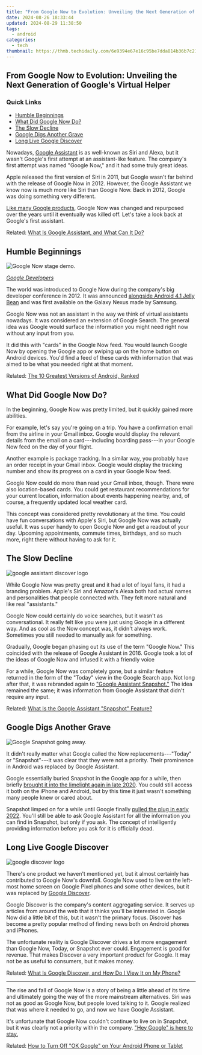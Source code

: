 ```yaml
---
title: "From Google Now to Evolution: Unveiling the Next Generation of Google's Virtual Helper"
date: 2024-08-26 18:33:44
updated: 2024-08-29 11:38:50
tags:
  - android
categories:
  - tech
thumbnail: https://thmb.techidaily.com/6e9394e67e16c95be7dda814b36b7c21bb54383a50ab2ad1ac5bcf151b169014.jpg
---
```


## From Google Now to Evolution: Unveiling the Next Generation of Google's Virtual Helper

### Quick Links

* [Humble Beginnings](https://android-unlock.techidaily.com/in-2024-how-to-unlock-a-network-locked-samsung-galaxy-a05-phone-by-drfone-android/)
* [What Did Google Now Do?](https://instagram-video-files.techidaily.com/mastering-instagram-video-dimensions-for-peak-performance-for-2024/)
* [The Slow Decline](https://phone-solutions.techidaily.com/fixed-microsoft-excel-2021-cannot-access-the-file-error-by-stellar-guide/)
* [Google Digs Another Grave](https://remote-screen-capture.techidaily.com/2024-approved-mastering-screen-recording-on-imac-with-ease/)
* [Long Live Google Discover](https://extra-lessons.techidaily.com/in-2024-calm-time-chronicles-film-analysis/)

 Nowadays, [Google Assistant](https://tech-savvy.techidaily.com/archiving-made-simple-saving-chatgpt-talks/) is as well-known as Siri and Alexa, but it wasn't Google's first attempt at an assistant-like feature. The company's first attempt was named "Google Now," and it had some truly great ideas.

 Apple released the first version of Siri in 2011, but Google wasn't far behind with the release of Google Now in 2012\. However, the Google Assistant we know now is much more like Siri than Google Now. Back in 2012, Google was doing something very different.

[Like many Google products](https://killedbygoogle.com/), Google Now was changed and repurposed over the years until it eventually was killed off. Let's take a look back at Google's first assistant.

Related: [What Is Google Assistant, and What Can It Do?](https://tech-savvy.techidaily.com/archiving-made-simple-saving-chatgpt-talks/) 

##  Humble Beginnings

![Google Now stage demo.](https://static1.howtogeekimages.com/wordpress/wp-content/uploads/2022/03/2022-03-03_16-52-30.jpg) 

_[Google Developers](https://www.youtube.com/watch?v=VuC0i4xTyrI)_

 The world was introduced to Google Now during the company's big developer conference in 2012\. It was announced [alongside Android 4.1 Jelly Bean](https://facebook-video-content.techidaily.com/powerful-tactics-leveraging-youtube-links-for-fb-exposure/) and was first available on the Galaxy Nexus made by Samsung.

 Google Now was not an assistant in the way we think of virtual assistants nowadays. It was considered an extension of Google Search. The general idea was Google would surface the information you might need right now without any input from you.

 It did this with "cards" in the Google Now feed. You would launch Google Now by opening the Google app or swiping up on the home button on Android devices. You'd find a feed of these cards with information that was aimed to be what you needed right at that moment.

Related: [The 10 Greatest Versions of Android, Ranked](https://facebook-video-content.techidaily.com/powerful-tactics-leveraging-youtube-links-for-fb-exposure/) 

##  What Did Google Now Do?

 In the beginning, Google Now was pretty limited, but it quickly gained more abilities.

 For example, let's say you're going on a trip. You have a confirmation email from the airline in your Gmail inbox. Google would display the relevant details from the email on a card---including boarding pass---in your Google Now feed on the day of your flight.

 Another example is package tracking. In a similar way, you probably have an order receipt in your Gmail inbox. Google would display the tracking number and show its progress on a card in your Google Now feed.

 Google Now could do more than read your Gmail inbox, though. There were also location-based cards. You could get restaurant recommendations for your current location, information about events happening nearby, and, of course, a frequently updated local weather card.

 This concept was considered pretty revolutionary at the time. You could have fun conversations with Apple's Siri, but Google Now was actually useful. It was super handy to open Google Now and get a readout of your day. Upcoming appointments, commute times, birthdays, and so much more, right there without having to ask for it.

##  The Slow Decline

![google assistant discover logo](https://static1.howtogeekimages.com/wordpress/wp-content/uploads/2021/02/google-assistant-snapshot-hero.png?width=1198&amp;trim=1,1&amp;bg-color=000&amp;pad=1,1) 

 While Google Now was pretty great and it had a lot of loyal fans, it had a branding problem. Apple's Siri and Amazon's Alexa both had actual names and personalities that people connected with. They felt more natural and like real "assistants."

 Google Now could certainly do voice searches, but it wasn't as conversational. It really felt like you were just using Google in a different way. And as cool as the Now concept was, it didn't always work. Sometimes you still needed to manually ask for something.

 Gradually, Google began phasing out its use of the term "Google Now." This coincided with the release of Google Assistant in 2016\. Google took a lot of the ideas of Google Now and infused it with a friendly voice

 For a while, Google Now was completely gone, but a similar feature returned in the form of the "Today" view in the Google Search app. Not long after that, it was rebranded again to ["Google Assistant Snapshot."](https://youtube-tips.techidaily.com/024-approved-flexibility-in-viewing-with-youtube-tv-options/) The idea remained the same; it was information from Google Assistant that didn't require any input.

Related: [What Is the Google Assistant "Snapshot" Feature?](https://youtube-tips.techidaily.com/024-approved-flexibility-in-viewing-with-youtube-tv-options/) 

##  Google Digs Another Grave

![Google Snapshot going away.](https://static1.howtogeekimages.com/wordpress/wp-content/uploads/2022/03/Screenshot_20220303-165355_Google.jpg) 

 It didn't really matter what Google called the Now replacements---"Today" or "Snapshot"---it was clear that they were not a priority. Their prominence in Android was replaced by Google Assistant.

 Google essentially buried Snapshot in the Google app for a while, then briefly [brought it into the limelight again in late 2020](https://www.reviewgeek.com/52031/google-updates-assistant-snapshots-to-agregate-your-tasks-in-one-place/). You could still access it both on the iPhone and Android, but by this time it just wasn't something many people knew or cared about.

 Snapshot limped on for a while until Google finally [pulled the plug in early 2022](https://9to5google.com/2022/03/03/google-snapshot-going-away-soon-notice/). You'll still be able to ask Google Assistant for all the information you can find in Snapshot, but only if you ask. The concept of intelligently providing information before you ask for it is officially dead.

##  Long Live Google Discover

![google discover logo](https://static1.howtogeekimages.com/wordpress/wp-content/uploads/2020/09/google-discover-feed-hero.png?width=1198&amp;trim=1,1&amp;bg-color=000&amp;pad=1,1) 

 There's one product we haven't mentioned yet, but it almost certainly has contributed to Google Now's downfall. Google Now used to live on the left-most home screen on Google Pixel phones and some other devices, but it was replaced by [Google Discover](https://fake-location.techidaily.com/how-to-simulate-gps-movement-with-location-spoofer-on-oppo-find-n3-drfone-by-drfone-virtual-android/).

 Google Discover is the company's content aggregating service. It serves up articles from around the web that it thinks you'll be interested in. Google Now did a little bit of this, but it wasn't the primary focus. Discover has become a pretty popular method of finding news both on Android phones and iPhones.

 The unfortunate reality is Google Discover drives a lot more engagement than Google Now, Today, or Snapshot ever could. Engagement is good for revenue. That makes Discover a very important product for Google. It may not be as useful to consumers, but it makes money.

Related: [What Is Google Discover, and How Do I View It on My Phone?](https://fake-location.techidaily.com/how-to-simulate-gps-movement-with-location-spoofer-on-oppo-find-n3-drfone-by-drfone-virtual-android/) 

---

 The rise and fall of Google Now is a story of being a little ahead of its time and ultimately going the way of the more mainstream alternatives. Siri was not as good as Google Now, but people loved talking to it. Google realized that was where it needed to go, and now we have Google Assistant.

 It's unfortunate that Google Now couldn't continue to live on in Snapshot, but it was clearly not a priority within the company. ["Hey Google" is here to stay.](https://facebook.techidaily.com/blending-memories-a-guide-to-online-photo-collage-crafting/) 

Related: [How to Turn Off "OK Google" on Your Android Phone or Tablet](https://facebook.techidaily.com/blending-memories-a-guide-to-online-photo-collage-crafting/)

<ins class="adsbygoogle"
     style="display:block"
     data-ad-format="autorelaxed"
     data-ad-client="ca-pub-7571918770474297"
     data-ad-slot="1223367746"></ins>



<ins class="adsbygoogle"
     style="display:block"
     data-ad-client="ca-pub-7571918770474297"
     data-ad-slot="8358498916"
     data-ad-format="auto"
     data-full-width-responsive="true"></ins>

